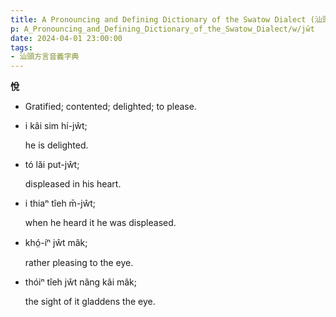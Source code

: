 ```yaml
---
title: A Pronouncing and Defining Dictionary of the Swatow Dialect (汕頭方言音義字典) / jŵt
p: A_Pronouncing_and_Defining_Dictionary_of_the_Swatow_Dialect/w/jŵt
date: 2024-04-01 23:00:00
tags: 
- 汕頭方言音義字典
---
```



**悅**
- Gratified; contented; delighted; to please.

- i kâi sim hí-jŵt;

  he is delighted.

- tó lăi put-jŵt;

  displeased in his heart.

- i thiaⁿ tîeh m̄-jŵt;

  when he heard it he was displeased.

- khó̤-íⁿ jŵt mâk;

  rather pleasing to the eye.

- thóiⁿ tîeh jŵt nâng kâi mâk;

  the sight of it gladdens the eye.